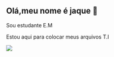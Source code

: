 ## Olá,meu nome é jaque 👋

Sou estudante E.M

Estou aqui para colocar meus arquivos T.I

![](https://media1.tenor.com/m/yNMGjXsoYGUAAAAd/cat-cats.gif)
